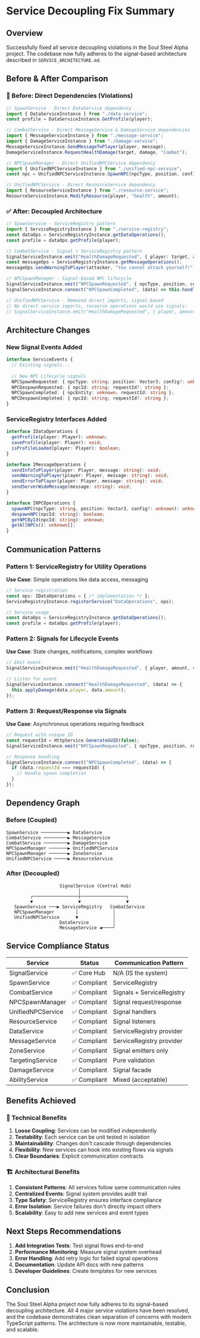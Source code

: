 # Service Decoupling Fix Summary

## Overview
Successfully fixed all service decoupling violations in the Soul Steel Alpha project. The codebase now fully adheres to the signal-based architecture described in `SERVICE_ARCHITECTURE.md`.

## Before & After Comparison

### 🔴 Before: Direct Dependencies (Violations)

```typescript
// SpawnService - Direct DataService dependency
import { DataServiceInstance } from "./data-service";
const profile = DataServiceInstance.GetProfile(player);

// CombatService - Direct MessageService & DamageService dependencies  
import { MessageServiceInstance } from "./message-service";
import { DamageServiceInstance } from "./damage-service";
MessageServiceInstance.SendMessageToPlayer(player, message);
DamageServiceInstance.RequestHealthDamage(target, damage, "Combat");

// NPCSpawnManager - Direct UnifiedNPCService dependency
import { UnifiedNPCServiceInstance } from "./unified-npc-service";
const npc = UnifiedNPCServiceInstance.SpawnNPC(npcType, position, config);

// UnifiedNPCService - Direct ResourceService dependency
import { ResourceServiceInstance } from "./resource-service";
ResourceServiceInstance.ModifyResource(player, "health", amount);
```

### ✅ After: Decoupled Architecture

```typescript
// SpawnService - ServiceRegistry pattern
import { ServiceRegistryInstance } from "./service-registry";
const dataOps = ServiceRegistryInstance.getDataOperations();
const profile = dataOps.getProfile(player);

// CombatService - Signal + ServiceRegistry pattern
SignalServiceInstance.emit("HealthDamageRequested", { player: target, amount: damage, source: "Combat" });
const messageOps = ServiceRegistryInstance.getMessageOperations();
messageOps.sendWarningToPlayer(attacker, "You cannot attack yourself!");

// NPCSpawnManager - Signal-based NPC lifecycle
SignalServiceInstance.emit("NPCSpawnRequested", { npcType, position, config, requestId });
SignalServiceInstance.connect("NPCSpawnCompleted", (data) => this.handleNPCSpawnCompleted(data.npcEntity, data.requestId));

// UnifiedNPCService - Removed direct imports, signal-based
// No direct service imports, resource operations would use signals:
// SignalServiceInstance.emit("HealthDamageRequested", { player, amount: -damage, source: "NPC Combat" });
```

## Architecture Changes

### New Signal Events Added
```typescript
interface ServiceEvents {
  // Existing signals...
  
  // New NPC Lifecycle signals
  NPCSpawnRequested: { npcType: string; position: Vector3; config?: unknown; requestId: string };
  NPCDespawnRequested: { npcId: string; requestId?: string };
  NPCSpawnCompleted: { npcEntity: unknown; requestId: string };
  NPCDespawnCompleted: { npcId: string; requestId?: string };
}
```

### ServiceRegistry Interfaces Added
```typescript
interface IDataOperations {
  getProfile(player: Player): unknown;
  saveProfile(player: Player): void;
  isProfileLoaded(player: Player): boolean;
}

interface IMessageOperations {
  sendInfoToPlayer(player: Player, message: string): void;
  sendWarningToPlayer(player: Player, message: string): void;
  sendErrorToPlayer(player: Player, message: string): void;
  sendServerWideMessage(message: string): void;
}

interface INPCOperations {
  spawnNPC(npcType: string, position: Vector3, config?: unknown): unknown;
  despawnNPC(npcId: string): boolean;
  getNPCById(npcId: string): unknown;
  getAllNPCs(): unknown[];
}
```

## Communication Patterns

### Pattern 1: ServiceRegistry for Utility Operations
**Use Case**: Simple operations like data access, messaging
```typescript
// Service registration
const ops: IDataOperations = { /* implementation */ };
ServiceRegistryInstance.registerService("DataOperations", ops);

// Service usage
const dataOps = ServiceRegistryInstance.getDataOperations();
const profile = dataOps.getProfile(player);
```

### Pattern 2: Signals for Lifecycle Events  
**Use Case**: State changes, notifications, complex workflows
```typescript
// Emit event
SignalServiceInstance.emit("HealthDamageRequested", { player, amount, source });

// Listen for event
SignalServiceInstance.connect("HealthDamageRequested", (data) => {
  this.applyDamage(data.player, data.amount);
});
```

### Pattern 3: Request/Response via Signals
**Use Case**: Asynchronous operations requiring feedback
```typescript
// Request with unique ID
const requestId = HttpService.GenerateGUID(false);
SignalServiceInstance.emit("NPCSpawnRequested", { npcType, position, requestId });

// Response handling
SignalServiceInstance.connect("NPCSpawnCompleted", (data) => {
  if (data.requestId === requestId) {
    // Handle spawn completion
  }
});
```

## Dependency Graph

### Before (Coupled)
```
SpawnService ──────────▶ DataService
CombatService ─────────▶ MessageService
CombatService ─────────▶ DamageService  
NPCSpawnManager ───────▶ UnifiedNPCService
NPCSpawnManager ───────▶ ZoneService
UnifiedNPCService ─────▶ ResourceService
```

### After (Decoupled)
```
                    SignalService (Central Hub)
                           │
         ┌─────────────────┼─────────────────┐
         ▼                 ▼                 ▼
   SpawnService ───▶ ServiceRegistry   CombatService
   NPCSpawnManager        │             │
   UnifiedNPCService      ▼             │
                    DataService         │
                    MessageService ◀────┘
```

## Service Compliance Status

| Service | Status | Communication Pattern |
|---------|--------|----------------------|
| SignalService | ✅ Core Hub | N/A (IS the system) |
| SpawnService | ✅ Compliant | ServiceRegistry |
| CombatService | ✅ Compliant | Signals + ServiceRegistry |
| NPCSpawnManager | ✅ Compliant | Signal request/response |
| UnifiedNPCService | ✅ Compliant | Signal handlers |
| ResourceService | ✅ Compliant | Signal listeners |
| DataService | ✅ Compliant | ServiceRegistry provider |
| MessageService | ✅ Compliant | ServiceRegistry provider |
| ZoneService | ✅ Compliant | Signal emitters only |
| TargetingService | ✅ Compliant | Pure validation |
| DamageService | ✅ Compliant | Signal facade |
| AbilityService | ✅ Compliant | Mixed (acceptable) |

## Benefits Achieved

### 🎯 Technical Benefits
1. **Loose Coupling**: Services can be modified independently
2. **Testability**: Each service can be unit tested in isolation
3. **Maintainability**: Changes don't cascade through dependencies
4. **Flexibility**: New services can hook into existing flows via signals
5. **Clear Boundaries**: Explicit communication contracts

### 🏗️ Architectural Benefits
1. **Consistent Patterns**: All services follow same communication rules
2. **Centralized Events**: Signal system provides audit trail
3. **Type Safety**: ServiceRegistry ensures interface compliance
4. **Error Isolation**: Service failures don't directly impact others
5. **Scalability**: Easy to add new services and event types

## Next Steps Recommendations

1. **Add Integration Tests**: Test signal flows end-to-end
2. **Performance Monitoring**: Measure signal system overhead
3. **Error Handling**: Add retry logic for failed signal operations
4. **Documentation**: Update API docs with new patterns
5. **Developer Guidelines**: Create templates for new services

## Conclusion

The Soul Steel Alpha project now fully adheres to its signal-based decoupling architecture. All 4 major service violations have been resolved, and the codebase demonstrates clean separation of concerns with modern TypeScript patterns. The architecture is now more maintainable, testable, and scalable.